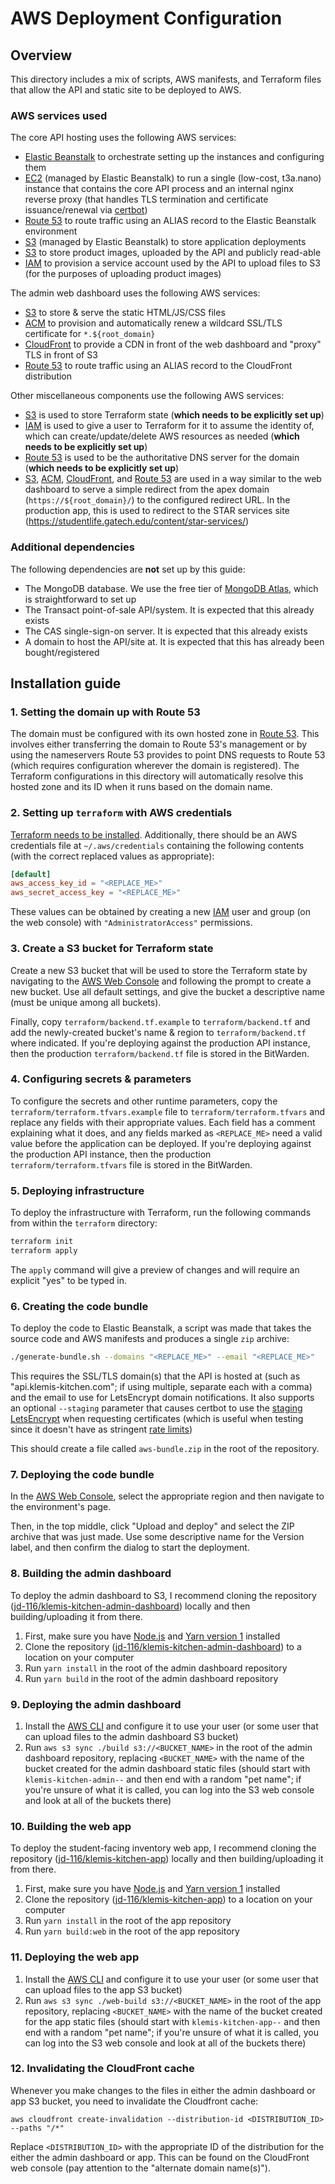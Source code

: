 # AWS Deployment Configuration

## Overview

This directory includes a mix of scripts, AWS manifests, and Terraform files that allow the API and static site to be deployed to AWS.

### AWS services used

The core API hosting uses the following AWS services:
- [Elastic Beanstalk](https://aws.amazon.com/elasticbeanstalk/) to orchestrate setting up the instances and configuring them
- [EC2](https://aws.amazon.com/ec2/) (managed by Elastic Beanstalk) to run a single (low-cost, t3a.nano) instance that contains the core API process and an internal nginx reverse proxy (that handles TLS termination and certificate issuance/renewal via [certbot](https://certbot.eff.org/))
- [Route 53](https://aws.amazon.com/route53/) to route traffic using an ALIAS record to the Elastic Beanstalk environment
- [S3](https://aws.amazon.com/s3/) (managed by Elastic Beanstalk) to store application deployments
- [S3](https://aws.amazon.com/s3/) to store product images, uploaded by the API and publicly read-able
- [IAM](https://aws.amazon.com/iam/) to provision a service account used by the API to upload files to S3 (for the purposes of uploading product images)

The admin web dashboard uses the following AWS services:
- [S3](https://aws.amazon.com/s3/) to store & serve the static HTML/JS/CSS files
- [ACM](https://aws.amazon.com/certificate-manager/) to provision and automatically renew a wildcard SSL/TLS certificate for `*.${root_domain}`
- [CloudFront](https://aws.amazon.com/cloudfront/) to provide a CDN in front of the web dashboard and "proxy" TLS in front of S3
- [Route 53](https://aws.amazon.com/route53/) to route traffic using an ALIAS record to the CloudFront distribution

Other miscellaneous components use the following AWS services:
- [S3](https://aws.amazon.com/s3/) is used to store Terraform state (**which needs to be explicitly set up**)
- [IAM](https://aws.amazon.com/iam/) is used to give a user to Terraform for it to assume the identity of, which can create/update/delete AWS resources as needed (**which needs to be explicitly set up**)
- [Route 53](https://aws.amazon.com/route53/) is used to be the authoritative DNS server for the domain (**which needs to be explicitly set up**)
- [S3](https://aws.amazon.com/s3/), [ACM](https://aws.amazon.com/certificate-manager/), [CloudFront](https://aws.amazon.com/cloudfront/), and [Route 53](https://aws.amazon.com/route53/) are used in a way similar to the web dashboard to serve a simple redirect from the apex domain (`https://${root_domain}/`) to the configured redirect URL. In the production app, this is used to redirect to the STAR services site (https://studentlife.gatech.edu/content/star-services/)

### Additional dependencies

The following dependencies are **not** set up by this guide:
- The MongoDB database. We use the free tier of [MongoDB Atlas](https://www.mongodb.com/cloud/atlas), which is straightforward to set up
- The Transact point-of-sale API/system. It is expected that this already exists
- The CAS single-sign-on server. It is expected that this already exists
- A domain to host the API/site at. It is expected that this has already been bought/registered

## Installation guide

### 1. Setting the domain up with Route 53

The domain must be configured with its own hosted zone in [Route 53](https://aws.amazon.com/route53/). This involves either transferring the domain to Route 53's management or by using the nameservers Route 53 provides to point DNS requests to Route 53 (which requires configuration wherever the domain is registered). The Terraform configurations in this directory will automatically resolve this hosted zone and its ID when it runs based on the domain name.

### 2. Setting up `terraform` with AWS credentials

[Terraform needs to be installed](https://learn.hashicorp.com/tutorials/terraform/install-cli). Additionally, there should be an AWS credentials file at `~/.aws/credentials` containing the following contents (with the correct replaced values as appropriate):

```toml
[default]
aws_access_key_id = "<REPLACE_ME>"
aws_secret_access_key = "<REPLACE_ME>"
```

These values can be obtained by creating a new [IAM](https://aws.amazon.com/iam/) user and group (on the web console) with `"AdministratorAccess"` permissions.

### 3. Create a S3 bucket for Terraform state

Create a new S3 bucket that will be used to store the Terraform state by navigating to the [AWS Web Console](https://s3.console.aws.amazon.com/s3/home) and following the prompt to create a new bucket. Use all default settings, and give the bucket a descriptive name (must be unique among all buckets).

Finally, copy `terraform/backend.tf.example` to `terraform/backend.tf` and add the newly-created bucket's name & region to `terraform/backend.tf` where indicated. If you're deploying against the production API instance, then the production `terraform/backend.tf` file is stored in the BitWarden.

### 4. Configuring secrets & parameters

To configure the secrets and other runtime parameters, copy the `terraform/terraform.tfvars.example` file to `terraform/terraform.tfvars` and replace any fields with their appropriate values. Each field has a comment explaining what it does, and any fields marked as `<REPLACE_ME>` need a valid value before the application can be deployed. If you're deploying against the production API instance, then the production `terraform/terraform.tfvars` file is stored in the BitWarden.

### 5. Deploying infrastructure

To deploy the infrastructure with Terraform, run the following commands from within the `terraform` directory:

```sh
terraform init
terraform apply
```

The `apply` command will give a preview of changes and will require an explicit "yes" to be typed in.

### 6. Creating the code bundle

To deploy the code to Elastic Beanstalk, a script was made that takes the source code and AWS manifests and produces a single `zip` archive:

```sh
./generate-bundle.sh --domains "<REPLACE_ME>" --email "<REPLACE_ME>"
```

This requires the SSL/TLS domain(s) that the API is hosted at (such as "api.klemis-kitchen.com"; if using multiple, separate each with a comma) and the email to use for LetsEncrypt domain notifications. It also supports an optional `--staging` parameter that causes certbot to use the [staging LetsEncrypt](https://letsencrypt.org/docs/staging-environment/) when requesting certificates (which is useful when testing since it doesn't have as stringent [rate limits](https://letsencrypt.org/docs/rate-limits/))

This should create a file called `aws-bundle.zip` in the root of the repository.

### 7. Deploying the code bundle

In the [AWS Web Console](https://console.aws.amazon.com/elasticbeanstalk/home), select the appropriate region and then navigate to the environment's page.

Then, in the top middle, click "Upload and deploy" and select the ZIP archive that was just made. Use some descriptive name for the Version label, and then confirm the dialog to start the deployment.

### 8. Building the admin dashboard

To deploy the admin dashboard to S3, I recommend cloning the repository ([jd-116/klemis-kitchen-admin-dashboard](https://github.com/jd-116/klemis-kitchen-admin-dashboard)) locally and then building/uploading it from there.

1. First, make sure you have [Node.js](https://nodejs.org/en/) and [Yarn version 1](https://classic.yarnpkg.com/lang/en/docs/install/) installed
1. Clone the repository ([jd-116/klemis-kitchen-admin-dashboard](https://github.com/jd-116/klemis-kitchen-admin-dashboard)) to a location on your computer
1. Run `yarn install` in the root of the admin dashboard repository
1. Run `yarn build` in the root of the admin dashboard repository

### 9. Deploying the admin dashboard

1. Install the [AWS CLI](https://aws.amazon.com/cli/) and configure it to use your user (or some user that can upload files to the admin dashboard S3 bucket)
1. Run `aws s3 sync ./build s3://<BUCKET_NAME>` in the root of the admin dashboard repository, replacing `<BUCKET_NAME>` with the name of the bucket created for the admin dashboard static files (should start with `klemis-kitchen-admin--` and then end with a random "pet name"; if you're unsure of what it is called, you can log into the S3 web console and look at all of the buckets there)

### 10. Building the web app

To deploy the student-facing inventory web app, I recommend cloning the repository ([jd-116/klemis-kitchen-app](https://github.com/jd-116/klemis-kitchen-app)) locally and then building/uploading it from there.

1. First, make sure you have [Node.js](https://nodejs.org/en/) and [Yarn version 1](https://classic.yarnpkg.com/lang/en/docs/install/) installed
1. Clone the repository ([jd-116/klemis-kitchen-app](https://github.com/jd-116/klemis-kitchen-app)) to a location on your computer
1. Run `yarn install` in the root of the app repository
1. Run `yarn build:web` in the root of the app repository

### 11. Deploying the web app

1. Install the [AWS CLI](https://aws.amazon.com/cli/) and configure it to use your user (or some user that can upload files to the app S3 bucket)
1. Run `aws s3 sync ./web-build s3://<BUCKET_NAME>` in the root of the app repository, replacing `<BUCKET_NAME>` with the name of the bucket created for the app static files (should start with `klemis-kitchen-app--` and then end with a random "pet name"; if you're unsure of what it is called, you can log into the S3 web console and look at all of the buckets there)

### 12. Invalidating the CloudFront cache

Whenever you make changes to the files in either the admin dashboard or app S3 bucket, you need to invalidate the Cloudfront cache:

```
aws cloudfront create-invalidation --distribution-id <DISTRIBUTION_ID> --paths "/*"
```

Replace `<DISTRIBUTION_ID>` with the appropriate ID of the distribution for the either the admin dashboard or app. This can be found on the CloudFront web console (pay attention to the "alternate domain name(s)").
